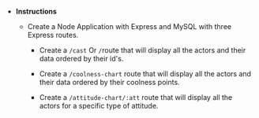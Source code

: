 * **Instructions**

  * Create a Node Application with Express and MySQL with three Express routes.

    * Create a `/cast` Or `/`route that will display all the actors and their data ordered by their id's.

    * Create a `/coolness-chart` route that will display all the actors and their data ordered by their coolness points.

    * Create a `/attitude-chart/:att` route that will display all the actors for a specific type of attitude.
